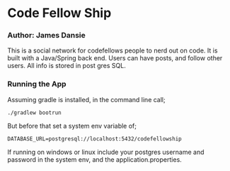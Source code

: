 # Code Fellow Ship
### Author: James Dansie
This is a social network for codefellows people to nerd out on code. It is built with a Java/Spring back end. Users can have posts, and follow other users. All info is stored in post gres SQL.

### Running the App
Assuming gradle is installed, in the command line call;
```
./gradlew bootrun
```
But before that set a system env variable of;
```
DATABASE_URL=postgresql://localhost:5432/codefellowship
```
If running on windows or linux include your postgres username and password in the system env, and the application.properties.